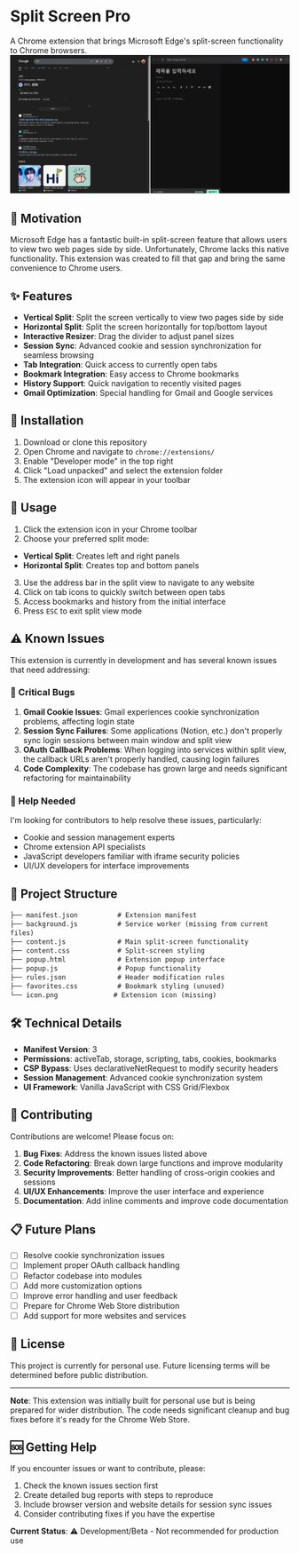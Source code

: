 # Split Screen Pro

A Chrome extension that brings Microsoft Edge's split-screen functionality to Chrome browsers.
![img.png](img.png)

## 🎯 Motivation

Microsoft Edge has a fantastic built-in split-screen feature that allows users to view two web pages side by side. Unfortunately, Chrome lacks this native functionality. This extension was created to fill that gap and bring the same convenience to Chrome users.

## ✨ Features

- **Vertical Split**: Split the screen vertically to view two pages side by side
- **Horizontal Split**: Split the screen horizontally for top/bottom layout
- **Interactive Resizer**: Drag the divider to adjust panel sizes
- **Session Sync**: Advanced cookie and session synchronization for seamless browsing
- **Tab Integration**: Quick access to currently open tabs
- **Bookmark Integration**: Easy access to Chrome bookmarks
- **History Support**: Quick navigation to recently visited pages
- **Gmail Optimization**: Special handling for Gmail and Google services

## 🚀 Installation

1. Download or clone this repository
2. Open Chrome and navigate to `chrome://extensions/`
3. Enable "Developer mode" in the top right
4. Click "Load unpacked" and select the extension folder
5. The extension icon will appear in your toolbar

## 📖 Usage

1. Click the extension icon in your Chrome toolbar
2. Choose your preferred split mode:
- **Vertical Split**: Creates left and right panels
- **Horizontal Split**: Creates top and bottom panels
3. Use the address bar in the split view to navigate to any website
4. Click on tab icons to quickly switch between open tabs
5. Access bookmarks and history from the initial interface
6. Press `ESC` to exit split view mode

## ⚠️ Known Issues

This extension is currently in development and has several known issues that need addressing:

### 🐛 Critical Bugs

1. **Gmail Cookie Issues**: Gmail experiences cookie synchronization problems, affecting login state
2. **Session Sync Failures**: Some applications (Notion, etc.) don't properly sync login sessions between main window and split view
3. **OAuth Callback Problems**: When logging into services within split view, the callback URLs aren't properly handled, causing login failures
4. **Code Complexity**: The codebase has grown large and needs significant refactoring for maintainability

### 🔧 Help Needed

I'm looking for contributors to help resolve these issues, particularly:
- Cookie and session management experts
- Chrome extension API specialists
- JavaScript developers familiar with iframe security policies
- UI/UX developers for interface improvements

## 📁 Project Structure
```
├── manifest.json          # Extension manifest
├── background.js          # Service worker (missing from current files)
├── content.js             # Main split-screen functionality
├── content.css            # Split-screen styling
├── popup.html             # Extension popup interface
├── popup.js               # Popup functionality
├── rules.json             # Header modification rules
├── favorites.css          # Bookmark styling (unused)
└── icon.png              # Extension icon (missing)
```

## 🛠️ Technical Details

- **Manifest Version**: 3
- **Permissions**: activeTab, storage, scripting, tabs, cookies, bookmarks
- **CSP Bypass**: Uses declarativeNetRequest to modify security headers
- **Session Management**: Advanced cookie synchronization system
- **UI Framework**: Vanilla JavaScript with CSS Grid/Flexbox

## 🤝 Contributing

Contributions are welcome! Please focus on:

1. **Bug Fixes**: Address the known issues listed above
2. **Code Refactoring**: Break down large functions and improve modularity
3. **Security Improvements**: Better handling of cross-origin cookies and sessions
4. **UI/UX Enhancements**: Improve the user interface and experience
5. **Documentation**: Add inline comments and improve code documentation

## 📋 Future Plans

- [ ] Resolve cookie synchronization issues
- [ ] Implement proper OAuth callback handling
- [ ] Refactor codebase into modules
- [ ] Add more customization options
- [ ] Improve error handling and user feedback
- [ ] Prepare for Chrome Web Store distribution
- [ ] Add support for more websites and services

## 📄 License

This project is currently for personal use. Future licensing terms will be determined before public distribution.

---

**Note**: This extension was initially built for personal use but is being prepared for wider distribution. The code needs significant cleanup and bug fixes before it's ready for the Chrome Web Store.

## 🆘 Getting Help

If you encounter issues or want to contribute, please:
1. Check the known issues section first
2. Create detailed bug reports with steps to reproduce
3. Include browser version and website details for session sync issues
4. Consider contributing fixes if you have the expertise

**Current Status**: ⚠️ Development/Beta - Not recommended for production use

